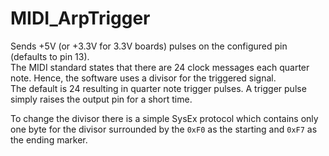 MIDI_ArpTrigger
===============

Sends +5V (or +3.3V for 3.3V boards) pulses on the configured pin (defaults to pin 13).  
The MIDI standard states that there are 24 clock messages each quarter note. Hence, the software uses a divisor for the triggered signal.  
The default is 24 resulting in quarter note trigger pulses.
A trigger pulse simply raises the output pin for a short time.

To change the divisor there is a simple SysEx protocol which contains only one byte for the divisor surrounded by the `0xF0` as the starting and `0xF7` as the ending marker.